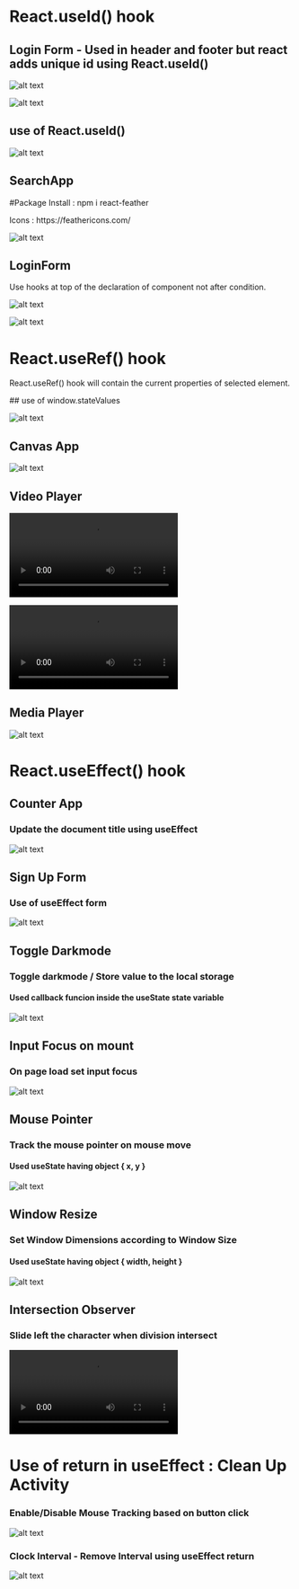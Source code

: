 <h1> React.useId() hook </h1>

## Login Form - Used in header and footer but react adds unique id using React.useId()

![alt text](image-2.png)

![alt text](image-1.png)

## use of React.useId()

![alt text](image.png)

## SearchApp

<p>#Package Install : npm i react-feather</p>
<p>Icons : https://feathericons.com/</p>

![alt text](image-3.png)

## LoginForm

<p> Use hooks at top of the declaration of component not after condition. </p>

![alt text](image-4.png)

![alt text](image-5.png)

<h1> React.useRef() hook </h1>

<p>React.useRef() hook will contain the current properties of selected element. </p>
## use of window.stateValues

![alt text](image-6.png)

## Canvas App

![alt text](image-7.png)

## Video Player

<video controls src="src/02_useRef-hook/03_videoplayer/VideoPlayer_Initial.mp4"></video>

<video controls src="src/02_useRef-hook/03_videoplayer/VideoPlayer_After_Speed.mp4"></video>

## Media Player

![alt text](image-8.png)

<h1> React.useEffect() hook </h1>

## Counter App

<h3>Update the document title using useEffect</h3>

![alt text](image-10.png)

## Sign Up Form

<h3>Use of useEffect form</h3>

![alt text](image-9.png)

## Toggle Darkmode

<h3>Toggle darkmode / Store value to the local storage</h3>
<h4>Used callback funcion inside the useState state variable</h4>

![alt text](image-11.png)

## Input Focus on mount

<h3>On page load set input focus</h3>

![alt text](image-12.png)

## Mouse Pointer

<h3>Track the mouse pointer on mouse move</h3>
<h4>Used useState having object { x, y }</h4>

![alt text](image-13.png)

## Window Resize

<h3>Set Window Dimensions according to Window Size</h3>
<h4>Used useState having object { width, height }</h4>

![alt text](image-14.png)

## Intersection Observer

<h3>Slide left the character when division intersect</h3>

<video controls src="src/03_useEffect-cleanup-hook/SlideCharacter_InterSectionObserver.mp4"></video>

<h1> Use of return in useEffect : Clean Up Activity </h1>

<h3>Enable/Disable Mouse Tracking based on button click</h3>

![alt text](image-15.png)

<h3> Clock Interval - Remove Interval using useEffect return </h3>

![alt text](image-16.png)
